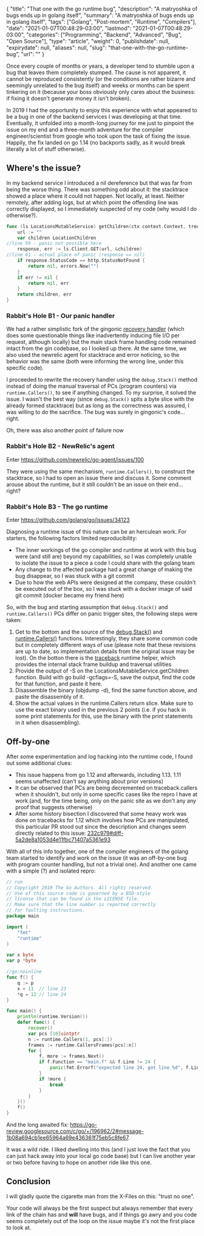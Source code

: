 {
    "title": "That one with the go runtime bug",
    "description": "A matryoshka of bugs ends up in golang itself",
    "summary": "A matryoshka of bugs ends up in golang itself",
    "tags": ["Golang", "Post-mortem", "Runtime", "Compilers"],
    "date": "2021-01-07T00:48:29-03:00",
    "lastmod": "2021-01-07T00:48:29-03:00",
    "categories": ["Programming", "Backend", "Advanced", "Bug", "Open Source"],
    "type": "article",
    "weight": 0,
    "publishdate": null,
    "expirydate": null,
    "aliases": null,
    "slug": "that-one-with-the-go-runtime-bug",
    "url": ""
}

Once every couple of months or years, a developer tend to stumble upon a bug that leaves them completely stumped. The cause is not apparent, it cannot be reproduced consistently (or the conditions are rather bizarre and seemingly unrelated to the bug itself) and weeks or months can be spent tinkering on it (because your boss obviously only cares about the business: if fixing it doesn't generate money it isn't broken).

In 2019 I had the opportunity to enjoy this experience with what appeared to be a bug in one of the backend services I was developing at that time. Eventually, it unfolded into a month-long journey for me just to pinpoint the issue on my end and a three-month adventure for the compiler engineer/scientist from google who took upon the task of fixing the issue. Happily, the fix landed on go 1.14 (no backports sadly, as it would break literally a lot of stuff otherwise).

## Where's the issue? 
In my backend service I introduced a nil dereference but that was far from being the worse thing. There was something odd about it: the stacktrace showed a place where it could not happen. Not locally, at least. Neither remotely, after adding logs, but at which point the offending line was correctly displayed, so I immediately suspected of my code (why would I do otherwise?).

```go
func (ls LocationsMutableService) getChildren(ctx context.Context, tree string, loc string) (LocationChildren, error) {
	url := ""
	var children LocationChildren
//line 59 - panic not possible here
	response, err := ls.Client.GET(url, &children)
//line 61 - actual place of panic (response == nil)
	if response.StatusCode == http.StatusNotFound { 
		return nil, errors.New("")
	}
	if err != nil {
		return nil, err
	}
	return children, err
}
```

### Rabbit's Hole B1 - Our panic handler 
We had a rather simplistic fork of the gingonic [recovery handler](https://github.com/gin-gonic/gin/blob/master/recovery.go) (which does some questionable things like inadvertently inducing file I/O per request, although locally) but the main stack frame handling code remained intact from the gin codebase, so I looked up there. At the same time, we also used the newrelic agent for stacktrace and error noticing, so the behavior was the same (both were informing the wrong line, under this specific code).

I proceeded to rewrite the recovery handler using the `debug.Stack()` method instead of doing the manual traversal of PCs (program counters) via `runtime.Callers()`, to see if anything changed. To my surprise, it solved the issue. I wasn't the best way (since `debug.Stack()` spits a byte slice with the already formed stacktrace) but as long as the correctness was assured, I was willing to do the sacrifice. The bug was surely in gingonic's code... right.

Oh, there was also another point of failure now

### Rabbit's Hole B2 - NewRelic's agent 
Enter https://github.com/newrelic/go-agent/issues/100

They were using the same mechanism, `runtime.Callers()`, to construct the stacktrace, so I had to open an issue there and discuss it. Some comment arouse about the runtime, but it still couldn't be an issue on their end... right?

### Rabbit's Hole B3 - The go runtime 
Enter https://github.com/golang/go/issues/34123

Diagnosing a runtime issue of this nature can be an herculean work. For starters, the following factors limited reproducibility:
* The inner workings of the go compiler and runtime at work with this bug were (and still are) beyond my capabilities, so I was completely unable to isolate the issue to a piece a code I could share with the golang team
* Any change to the affected package had a great change of making the bug disappear, so I was stuck with a git commit
* Due to how the web APIs were designed at the company, these couldn't be executed out of the box, so I was stuck with a docker image of said git commit (docker became my friend here)

So, with the bug and starting assumption that `debug.Stack()` and `runtime.Callers()` PCs differ on panic trigger sites, the following steps were taken:
1. Get to the bottom and the source of the [debug.Stack()](https://github.com/golang/go/blob/38c2c12bc1b3da40e1b33cac9268b7df9fa49a7e/src/runtime/mprof.go#L813-L828) and [runtime.Callers()](https://github.com/golang/go/blob/6b37b15d9520f9fa2b819e66a37fac4b2d08da78/src/runtime/traceback.go#L799-L801) functions. Interestingly, they share some common code but in completely different ways of use (please note that these revisions are up to date, so implementation details from the original issue may be lost). On the botton there is the [traceback](https://github.com/golang/go/blob/6b37b15d9520f9fa2b819e66a37fac4b2d08da78/src/runtime/traceback.go#L794-L803) runtime helper, which provides the internal stack frame buildup and traversal utilities
2. Provide the output of -S on the LocationsMutableService.getChildren function. Build with go build -gcflags=-S, save the output, find the code for that function, and paste it here.
3. Disassemble the binary (objdump -d), find the same function above, and paste the disassembly of it.
4. Show the actual values in the runtime.Callers return slice. Make sure to use the exact binary used in the previous 2 points (i.e. if you hack in some print statements for this, use the binary with the print statements in it when disassembling).

## Off-by-one 
After some experimentation and log hacking into the runtime code, I found out some additional clues:
* This issue happens from go 1.12 and afterwards, including 1.13. 1.11 seems unaffected (can't say anything about prior versions)
* It can be observed that PCs are being decremented on traceback.callers when it shouldn't, but only in some specific cases like the repro I have at work (and, for the time being, only on the panic site as we don't any any proof that suggests otherwise)
* After some history bisection I discovered that some heavy work was done on tracebacks for 1.12 which involves how PCs are manipulated, this particular PR stood out since the description and changes seem directly related to this issue: [232c979#diff-5a2de8a1053d4e11fbc71407a5361e93](https://github.com/golang/go/commit/232c9793092115870a430ef3c9ef9ae04f9e25c9#diff-5a2de8a1053d4e11fbc71407a5361e93)

With all of this info together, one of the compiler engineers of the golang team started to identify and work on the issue (it was an off-by-one bug with program counter handling, but not a trivial one). And another one came with a simple (?) and isolated repro:

```go
// run
// Copyright 2019 The Go Authors. All rights reserved.
// Use of this source code is governed by a BSD-style
// license that can be found in the LICENSE file.
// Make sure that the line number is reported correctly
// for faulting instructions.
package main

import (
	"fmt"
	"runtime"
)

var x byte
var p *byte

//go:noinline
func f() {
	q := p
	x = 11  // line 23
	*q = 12 // line 24
}

func main() {
	println(runtime.Version())
	defer func() {
		recover()
		var pcs [10]uintptr
		n := runtime.Callers(1, pcs[:])
		frames := runtime.CallersFrames(pcs[:n])
		for {
			f, more := frames.Next()
			if f.Function == "main.f" && f.Line != 24 {
				panic(fmt.Errorf("expected line 24, got line %d", f.Line))
			}
			if !more {
				break
			}
		}
	}()
	f()
}

```

And the long awaited fix: https://go-review.googlesource.com/c/go/+/196962/2#message-1b08a694cb1ee65964a69e436361f75eb5c8fe67.

It was a wild ride. I liked dwelling into this (and I just love the fact that you can just hack away into your local go code base) but I can live another year or two before having to hope on another ride like this one.

## Conclusion 
I will gladly quote the cigarette man from the X-Files on this: "trust no one".

Your code will always be the first suspect but always remember that every link of the chain has and __will__ have bugs, and if things go awry and you code seems completely out of the loop on the issue maybe it's not the first place to look at.
